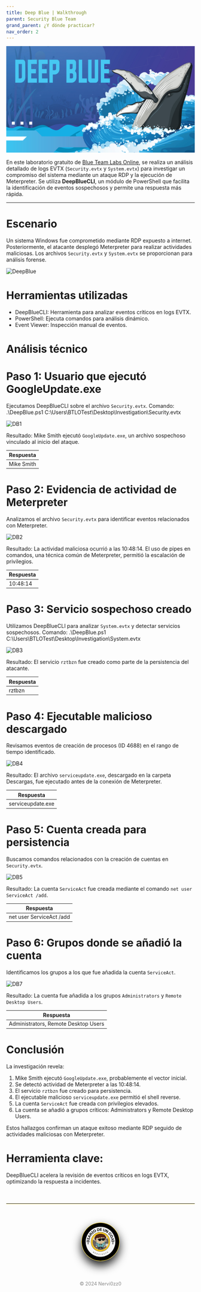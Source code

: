 ```yaml
---
title: Deep Blue | Walkthrough
parent: Security Blue Team
grand_parent: ¿Y dónde practicar?
nav_order: 2
---
```


![DeepBlue](/assets/images/deepblue/portada.png) 
 

En este laboratorio gratuito de [Blue Team Labs Online](https://blueteamlabs.online/home/investigation/deep-blue-a4c18ce507), se realiza un análisis detallado de logs EVTX (`Security.evtx` y `System.evtx`) para investigar un compromiso del sistema mediante un ataque RDP y la ejecución de Meterpreter. Se utiliza **DeepBlueCLI**, un módulo de PowerShell que facilita la identificación de eventos sospechosos y permite una respuesta más rápida.

---

# Escenario
Un sistema Windows fue comprometido mediante RDP expuesto a internet. Posteriormente, el atacante desplegó Meterpreter para realizar actividades maliciosas. Los archivos `Security.evtx` y `System.evtx` se proporcionan para análisis forense.

![DeepBlue](/assets/images/deppblue/Resolved.png)

# Herramientas utilizadas
- DeepBlueCLI: Herramienta para analizar eventos críticos en logs EVTX.
- PowerShell: Ejecuta comandos para análisis dinámico.
- Event Viewer: Inspección manual de eventos.

# Análisis técnico

# Paso 1: Usuario que ejecutó GoogleUpdate.exe
Ejecutamos DeepBlueCLI sobre el archivo `Security.evtx`.
Comando:
.\DeepBlue.ps1 C:\Users\BTLOTest\Desktop\Investigation\Security.evtx

![DB1](/assets/images/deppblue/deepblue-1.png)

Resultado:
Mike Smith ejecutó `GoogleUpdate.exe`, un archivo sospechoso vinculado al inicio del ataque.

| Respuesta      |
|----------------|
| Mike Smith     |

# Paso 2: Evidencia de actividad de Meterpreter
Analizamos el archivo `Security.evtx` para identificar eventos relacionados con Meterpreter.

![DB2](/assets/images/deppblue/deepblue-2.png)

Resultado:
La actividad maliciosa ocurrió a las 10:48:14. El uso de pipes en comandos, una técnica común de Meterpreter, permitió la escalación de privilegios.

| Respuesta   |
|-------------|
| 10:48:14    |

# Paso 3: Servicio sospechoso creado
Utilizamos DeepBlueCLI para analizar `System.evtx` y detectar servicios sospechosos.
Comando:
.\DeepBlue.ps1 C:\Users\BTLOTest\Desktop\Investigation\System.evtx

![DB3](/assets/images/deppblue/deepblue-3.png)

Resultado:
El servicio `rztbzn` fue creado como parte de la persistencia del atacante.

| Respuesta   |
|-------------|
| rztbzn      |

# Paso 4: Ejecutable malicioso descargado
Revisamos eventos de creación de procesos (ID 4688) en el rango de tiempo identificado.

![DB4](/assets/images/deppblue/deepblue-4.png)

Resultado:
El archivo `serviceupdate.exe`, descargado en la carpeta Descargas, fue ejecutado antes de la conexión de Meterpreter.

| Respuesta            |
|----------------------|
| serviceupdate.exe    |


# Paso 5: Cuenta creada para persistencia
Buscamos comandos relacionados con la creación de cuentas en `Security.evtx`.

![DB5](/assets/images/deppblue/deepblue-5.png)

Resultado:
La cuenta `ServiceAct` fue creada mediante el comando `net user ServiceAct /add`.

| Respuesta                |
|--------------------------|
| net user ServiceAct /add |


# Paso 6: Grupos donde se añadió la cuenta
Identificamos los grupos a los que fue añadida la cuenta `ServiceAct`.

![DB7](/assets/images/deppblue/DeepBlue-7.jpg)

Resultado:
La cuenta fue añadida a los grupos `Administrators` y `Remote Desktop Users`.

| Respuesta                            |
|--------------------------------------|
| Administrators, Remote Desktop Users |


# Conclusión
La investigación revela:
1. Mike Smith ejecutó `GoogleUpdate.exe`, probablemente el vector inicial.
2. Se detectó actividad de Meterpreter a las 10:48:14.
3. El servicio `rztbzn` fue creado para persistencia.
4. El ejecutable malicioso `serviceupdate.exe` permitió el shell reverse.
5. La cuenta `ServiceAct` fue creada con privilegios elevados.
6. La cuenta se añadió a grupos críticos: Administrators y Remote Desktop Users.

Estos hallazgos confirman un ataque exitoso mediante RDP seguido de actividades maliciosas con Meterpreter.

# Herramienta clave:
DeepBlueCLI acelera la revisión de eventos críticos en logs EVTX, optimizando la respuesta a incidentes.



  <hr style="border: none; border-top: 1px solidrgb(255, 254, 248); margin: 50px 0; box-shadow: 0 1px 2px rgba(255, 215, 0, 0.6);">

  <div style="text-align: center; margin: 50px auto;">
    <img src="/assets/images/cojo.png" alt="Firma" style="max-width: 20%; border-radius: 50%; border: 1px solid #FFD700; box-shadow: 0 12px 24px rgba(0, 0, 0, 0.9);">
  </div>
  <div style="text-align: center; margin-top: 40px;">
    <p style="font-size: 0.9em; color: #888;">© 2024 Nervi0zz0</p>
  </div>